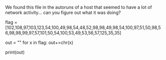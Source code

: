 
We found this file in the autoruns of a host that seemed to have a lot of network activity... can you figure out what it was doing?

flag = [102,108,97,103,123,54,100,49,98,54,48,52,98,98,49,98,54,100,97,51,50,98,56,98,98,99,97,57,101,50,54,100,53,49,53,56,57,125,35,35]

out = ""
for x in flag:
  out+=chr(x)

print(out)